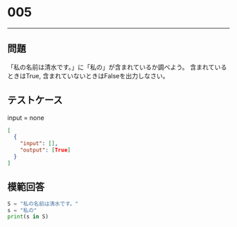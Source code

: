 # 005

---

## 問題

「私の名前は清水です。」に「私の」が含まれているか調べよう。
含まれているときはTrue, 含まれていないときはFalseを出力しなさい。

## テストケース

input = none

```json
[
  {
    "input": [],
    "output": [True]
  }
]
```

## 模範回答

```python
S = "私の名前は清水です。"
s = "私の"
print(s in S)
```
